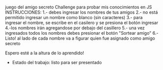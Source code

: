 <h>juego del amigo secreto</h>
Challenge para probar mis conocimientos en JS
INSTRUCCIONES: 
1.- debes ingresar los nombres de tus amigos
2.- no está permitido ingresar un nombre como blanco (sin caracteres)
3.- para ingresar el nombre, se escribe en el casilero y se presiona el botón ingresar
4.-los nombres irán agregandose por debajo del casillero
5.- una vez ingresados todos los nombres debes presionar el botón "Sortear amigo"
6.- Listo! al lado de cada nombre va a figurar quien fue asignado como amigo secreto

Espero esté a la altura de lo aprendido!


- Estado del trabajo: listo para ser presentado
